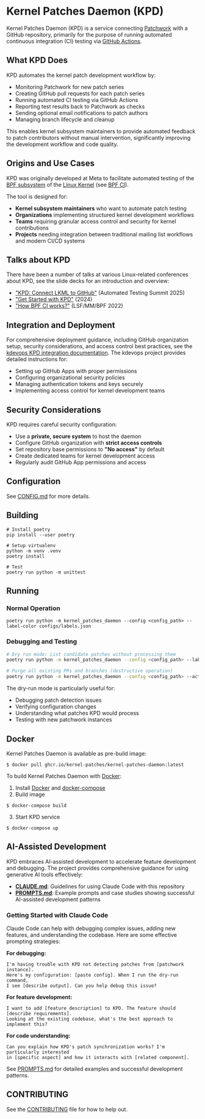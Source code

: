 # Kernel Patches Daemon (KPD)

Kernel Patches Daemon (KPD) is a service connecting [Patchwork](https://github.com/getpatchwork/patchwork) with a GitHub repository, primarily for the purpose of running automated continuous integration (CI) testing via [GitHub Actions](https://github.com/features/actions).

## What KPD Does

KPD automates the kernel patch development workflow by:
- Monitoring Patchwork for new patch series
- Creating GitHub pull requests for each patch series
- Running automated CI testing via GitHub Actions
- Reporting test results back to Patchwork as checks
- Sending optional email notifications to patch authors
- Managing branch lifecycle and cleanup

This enables kernel subsystem maintainers to provide automated feedback to
patch contributors without manual intervention, significantly improving the
development workflow and code quality.

## Origins and Use Cases

KPD was originally developed at Meta to facilitate automated testing of the [BPF subsystem](https://docs.cilium.io/en/latest/reference-guides/bpf/index.html) of the [Linux Kernel](https://kernel.org/) (see [BPF CI](https://github.com/kernel-patches/bpf/actions/workflows/test.yml)).

The tool is designed for:
- **Kernel subsystem maintainers** who want to automate patch testing
- **Organizations** implementing structured kernel development workflows
- **Teams** requiring granular access control and security for kernel contributions
- **Projects** needing integration between traditional mailing list workflows and modern CI/CD systems

## Talks about KPD

There have been a number of talks at various Linux-related conferences about KPD, see the slide decks for an introduction and overview:
- ["KPD: Connect LKML to GitHub"](https://github.com/user-attachments/files/21110162/KPD_.Connect.LKML.to.GitHub.pdf) (Automated Testing Summit 2025)
- ["Get Started with KPD"](https://github.com/user-attachments/files/21110192/Get.Started.with.KPD.pdf) (2024)
- ["How BPF CI works?"](http://oldvger.kernel.org/bpfconf2022_material/lsfmmbpf2022-bpf-ci.pdf) (LSF/MM/BPF 2022)

## Integration and Deployment

For comprehensive deployment guidance, including GitHub organization setup, security considerations, and access control best practices, see the [kdevops KPD integration documentation](https://github.com/linux-kdevops/kdevops/blob/main/docs/kernel-ci/kernel-ci-kpd.md). The kdevops project provides detailed instructions for:

- Setting up GitHub Apps with proper permissions
- Configuring organizational security policies
- Managing authentication tokens and keys securely
- Implementing access control for kernel development teams

## Security Considerations

KPD requires careful security configuration:
- Use a **private, secure system** to host the daemon
- Configure GitHub organization with **strict access controls**
- Set repository base permissions to **"No access"** by default
- Create dedicated teams for kernel development access
- Regularly audit GitHub App permissions and access

## Configuration

See [CONFIG.md](CONFIG.md) for more details.

## Building
```
# Install poetry
pip install --user poetry

# Setup virtualenv
python -m venv .venv
poetry install

# Test
poetry run python -m unittest
```

## Running

### Normal Operation
```
poetry run python -m kernel_patches_daemon --config <config_path> --label-color configs/labels.json
```

### Debugging and Testing
```bash
# Dry run mode: List candidate patches without processing them
poetry run python -m kernel_patches_daemon --config <config_path> --label-color configs/labels.json --dry-run-list-candidates-only

# Purge all existing PRs and branches (destructive operation)
poetry run python -m kernel_patches_daemon --config <config_path> --action purge
```

The dry-run mode is particularly useful for:
- Debugging patch detection issues
- Verifying configuration changes
- Understanding what patches KPD would process
- Testing with new patchwork instances

## Docker

Kernel Patches Daemon is available as pre-build image:

```
$ docker pull ghcr.io/kernel-patches/kernel-patches-daemon:latest
```

To build Kernel Patches Daemon with [Docker](https://docs.docker.com/engine/install):

1. Install [Docker](https://docs.docker.com/engine/install) and [docker-compose](https://docs.docker.com/compose/install/)
2. Build image
```
$ docker-compose build
```
3. Start KPD service
```
$ docker-compose up
```

## AI-Assisted Development

KPD embraces AI-assisted development to accelerate feature development and debugging. The project provides comprehensive guidance for using generative AI tools effectively:

- **[CLAUDE.md](CLAUDE.md)**: Guidelines for using Claude Code with this repository
- **[PROMPTS.md](PROMPTS.md)**: Example prompts and case studies showing successful AI-assisted development patterns

### Getting Started with Claude Code

Claude Code can help with debugging complex issues, adding new features, and understanding the codebase. Here are some effective prompting strategies:

**For debugging:**
```
I'm having trouble with KPD not detecting patches from [patchwork instance].
Here's my configuration: [paste config]. When I run the dry-run command,
I see [describe output]. Can you help debug this issue?
```

**For feature development:**
```
I want to add [feature description] to KPD. The feature should [describe requirements].
Looking at the existing codebase, what's the best approach to implement this?
```

**For code understanding:**
```
Can you explain how KPD's patch synchronization works? I'm particularly interested
in [specific aspect] and how it interacts with [related component].
```

See [PROMPTS.md](PROMPTS.md) for detailed examples and successful development patterns.

## CONTRIBUTING
See the [CONTRIBUTING](CONTRIBUTING.md) file for how to help out.

